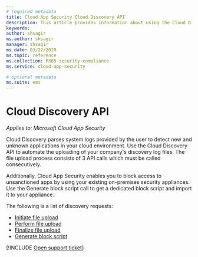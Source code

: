 ```yaml
---
# required metadata
title: Cloud App Security Cloud Discovery API
description: This article provides information about using the Cloud Discovery API.
keywords:
author: shsagir
ms.author: shsagir
manager: shsagir
ms.date: 03/27/2020
ms.topic: reference
ms.collection: M365-security-compliance
ms.service: cloud-app-security

# optional metadata
ms.suite: ems
---
```

# Cloud Discovery API

*Applies to: Microsoft Cloud App Security*

Cloud Discovery parses system logs provided by the user to detect new and unknown applications in your cloud environment. Use the Cloud Discovery API to automate the uploading of your company's discovery log files. The file upload process consists of 3 API calls which must be called consecutively.

Additionally, Cloud App Security enables you to block access to unsanctioned apps by using your existing on-premises security appliances. Use the Generate block script call to get a dedicated block script and import it to your appliance.

The following is a list of discovery requests:

- [Initiate file upload](api-discovery-initiate.md)
- [Perform file upload](api-discovery-perform.md)
- [Finalize file upload](api-discovery-finalize.md)
- [Generate block script](api-discovery-script.md)

[!INCLUDE [Open support ticket](includes/support.md)]
